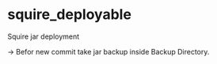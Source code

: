 # squire_deployable
Squire jar deployment

-> Befor new commit take jar backup inside Backup Directory.
